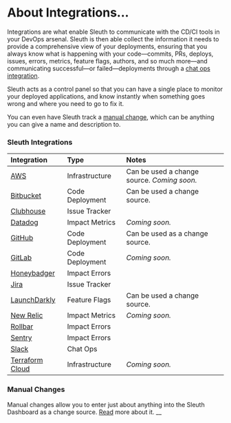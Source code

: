 # About Integrations...

Integrations are what enable Sleuth to communicate with the CD/CI tools in your DevOps arsenal. Sleuth is then able collect the information it needs to provide a comprehensive view of your deployments, ensuring that you always know what is happening with your code—commits, PRs, deploys, issues, errors, metrics, feature flags, authors, and so much more—and communicating successful—or failed—deployments through a [chat ops integration](about-integrations.md#chat-ops). 

Sleuth acts as a control panel so that you can have a single place to monitor your deployed applications, and know instantly when something goes wrong and where you need to go to fix it.

You can even have Sleuth track a [manual change](manual-changes.md), which can be anything you can give a name and description to. 

### Sleuth Integrations

| Integration | Type | Notes |
| :--- | :--- | :--- |
| [AWS](change-sources/infrastructure/aws.md) | Infrastructure | Can be used a change source. _Coming soon._  |
| [Bitbucket](change-sources/code-deployment/bitbucket.md) | Code Deployment | Can be used a change source.  |
| [Clubhouse](issue-trackers/clubhouse.md) | Issue Tracker |  |
| [Datadog](impact-sources/metrics/datadog.md) | Impact Metrics | _Coming soon._ |
| [GitHub](change-sources/code-deployment/github.md) | Code Deployment | Can be used as a change source.  |
| [GitLab](change-sources/code-deployment/gitlab.md) | Code Deployment | _Coming soon._ |
| [Honeybadger](impact-sources/errors/honeybadger.md) | Impact Errors |  |
| [Jira](issue-trackers/jira.md) | Issue Tracker |  |
| [LaunchDarkly](change-sources/feature-flags/launchdarkly.md) | Feature Flags | Can be used a change source.  |
| [New Relic](impact-sources/metrics/new-relic.md) | Impact Metrics | _Coming soon._ |
| [Rollbar](impact-sources/errors/rollbar.md) | Impact Errors |  |
| [Sentry](impact-sources/errors/sentry.md) | Impact Errors |  |
| [Slack](chat-ops/slack.md) | Chat Ops |  |
| [Terraform Cloud](change-sources/infrastructure/terraform-cloud.md) | Infrastructure | _Coming soon._  |

### Manual Changes

Manual changes allow you to enter just about anything into the Sleuth Dashboard as a change source. [Read](manual-changes.md) more about it.  __

